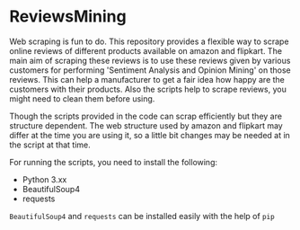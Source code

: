 # ReviewsMining

Web scraping is fun to do. This repository provides a flexible way to scrape online reviews of different products available on amazon and flipkart. The main aim of scraping these reviews is to use these reviews given by various customers for performing 'Sentiment Analysis and Opinion Mining' on those reviews. This can help a manufacturer to get a fair idea how happy are the customers with their products. Also the scripts help to scrape reviews, you might need to clean them before using. 

Though the scripts provided in the code can scrap efficiently but they are structure dependent. The web structure used by amazon and flipkart may differ at the time you are using it, so a little bit changes may be needed at in the script at that time.

For running the scripts, you need to install the following:
* Python 3.xx
* BeautifulSoup4 
* requests

`BeautifulSoup4` and `requests` can be installed easily with the help of `pip`
